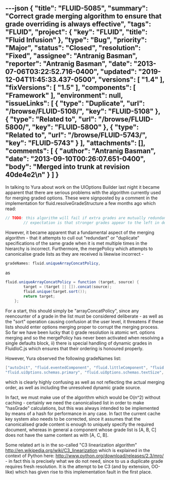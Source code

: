 ---json
{
  "title": "FLUID-5085",
  "summary": "Correct grade merging algorithm to ensure that grade overriding is always effective",
  "tags": "FLUID",
  "project": {
    "key": "FLUID",
    "title": "Fluid Infusion"
  },
  "type": "Bug",
  "priority": "Major",
  "status": "Closed",
  "resolution": "Fixed",
  "assignee": "Antranig Basman",
  "reporter": "Antranig Basman",
  "date": "2013-07-06T03:22:52.716-0400",
  "updated": "2019-12-04T11:45:33.437-0500",
  "versions": [
    "1.4"
  ],
  "fixVersions": [
    "1.5"
  ],
  "components": [
    "Framework"
  ],
  "environment": null,
  "issueLinks": [
    {
      "type": "Duplicate",
      "url": "/browse/FLUID-5108/",
      "key": "FLUID-5108"
    },
    {
      "type": "Related to",
      "url": "/browse/FLUID-5800/",
      "key": "FLUID-5800"
    },
    {
      "type": "Related to",
      "url": "/browse/FLUID-5743/",
      "key": "FLUID-5743"
    }
  ],
  "attachments": [],
  "comments": [
    {
      "author": "Antranig Basman",
      "date": "2013-09-10T00:26:07.651-0400",
      "body": "Merged into trunk at revision 40de4e2\n"
    }
  ]
}
---
In talking to Yura about work on the UIOptions Builder last night it became apparent that there are serious problems with the algorithm currently used for merging graded options. These were signposted by a comment in the implementation for fluid.resolveGradeStructure a few months ago which read:

```java
// TODO: this algorithm will fail if extra grades are mutually redundant and supplied out of dependency order
        // expectation is that stronger grades appear to the left in defaults - dynamic grades are stronger still
```

However, it became apparent that a fundamental aspect of the merging algorithm - that it attempts to cull out "redundant" or "duplicate" specifications of the same grade when it is met multiple times in the hierarchy is incorrect. Furthermore, the mergePolicy which attempts to canonicalise grade lists as they are received is likewise incorrect -&#x20;

```java
gradeNames: fluid.uniqueArrayConcatPolicy,
```

as&#x20;

```java
fluid.uniqueArrayConcatPolicy = function (target, source) {
        target = (target || []).concat(source);
        fluid.unique(target.sort());
        return target;
    };
```

For a start, this should simply be "arrayConcatPolicy", since any reencounter of a grade in the list must be considered deliberate - as well as the "sort" operation causing confusion at the user level, it threatens if these lists should enter options merging proper to corrupt the merging process. So far we have been lucky that i) grade resolution is atomic wrt. options merging and so the mergePolicy has never been activated when resolving a single defaults block, ii) there is special handling of dynamic grades in FluidIoC.js which ensures that their ordering is honoured properly.

However, Yura observed the following gradeNames list:

```java
["autoInit", "fluid.eventedComponent", "fluid.littleComponent", "fluid.tests.properSchemaGrade", "fluid.uiOptions.primaryBuilder", "fluid.uiOptions.schemas", "fluid.uiOptions.schemas.lineSpacing", 
"fluid.uiOptions.schemas.primary", "fluid.uiOptions.schemas.textSize", "{that}.buildPrimary"]
```

which is clearly highly confusing as well as not reflecting the actual merging order, as well as including the unresolved dynamic grade source.

In fact, we must make use of the algorithm which would be O(n^2) without caching - certainly we need the canonicalised list in order to make "hasGrade" calculations, but this was always intended to be implemented by means of a hash for performance in any case. In fact the current cache key system also needs to be corrected, since it assumes that the canonicalised grade content is enough to uniquely specify the required document, whereas in general a component whose grade list is \[A, B, C] does not have the same content as with \[A, C, B].

Some related art is in the so-called "C3 linearization algorithm" <http://en.wikipedia.org/wiki/C3_linearization> which is explained in the context of Python here: <http://www.python.org/download/releases/2.3/mro/> - in fact this is precisely what we do not need, since to us a duplicate grade requires fresh resolution. It is the attempt to be C3 (and by extension, OO-like) which has given rise to this implementation fault in the first place.

        